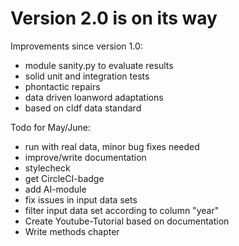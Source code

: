 # Version 2.0 is on its way

Improvements since version 1.0:

- module sanity.py to evaluate results
- solid unit and integration tests
- phontactic repairs
- data driven loanword adaptations
- based on cldf data standard

Todo for May/June:

- run with real data, minor bug fixes needed
- improve/write documentation
- stylecheck
- get CircleCI-badge
- add AI-module
- fix issues in input data sets
- filter input data set according to column "year"
- Create Youtube-Tutorial based on documentation
- Write methods chapter
